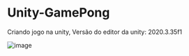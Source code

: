 # Unity-GamePong
Criando jogo na unity, Versão do editor da unity: 2020.3.35f1

![image](https://user-images.githubusercontent.com/69011012/190910317-249f83fd-f015-425b-9111-560f44b4f567.png)

